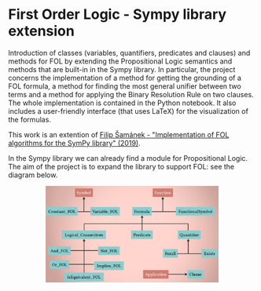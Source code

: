 # First Order Logic - Sympy library extension

Introduction of classes (variables, quantifiers, predicates and clauses) and methods for FOL by extending the Propositional Logic semantics and methods that are built-in in the Sympy library. In particular, the project concerns the implementation of a method for getting the grounding of a FOL formula, a method for finding the most general unifier between two terms and a method for applying the Binary Resolution Rule on two clauses.
The whole implementation is contained in the Python notebook. It also includes a user-friendly interface (that uses LaTeX) for the visualization of the formulas. 

This work is an extention of [Filip Šamánek - "Implementation of FOL algorithms for the SymPy library" (2019)](https://dspace.cvut.cz/handle/10467/83057?show=full).

In the Sympy library we can already find a module for Propositional Logic. The aim of the project is to expand the library to support FOL: see the diagram below.

<p align="center">
  <img src="https://github.com/silviapoletti/First-Order-Logic-Sympy-library-extension/blob/7f141a691c3d8cc51c54692ac8896aeeb1364778/extension_diagram.png" width="70%"/>
</p>
